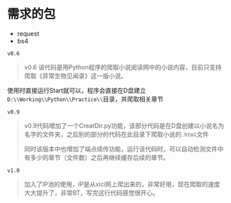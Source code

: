 # 需求的包

- request
- bs4

`v0.6`

> v0.6 该代码是用Python程序的爬取小说阅读网中的小说内容，目前只支持爬取《异常生物见闻录》这一版小说。

使用时直接运行Start就可以，程序会直接在D盘建立`D:\\Working\\Python\\Practice\\`目录，并爬取相关章节

`v0.9`

> v0.9代码增加了一个CreatDir.py功能，该部分代码是在D盘创建以小说名为名字的文件夹，之后别的部分的代码在此目录下爬取小说的`.html`文件
>
> 同时该版本中也增加了端点续传功能，运行该代码时，可以自动检测文件中有多少的章节（文件数）之后再继续缓存后续的章节。

`v1.0`

> 加入了IP池的使用，IP是从xici网上爬出来的，非常好用，现在爬取的速度大大提升了，非常BT，写完这行代码感觉很开心。

